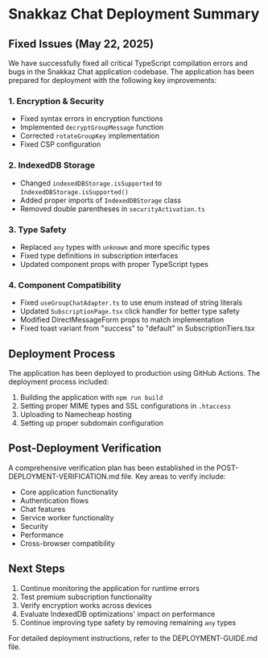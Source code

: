 # Snakkaz Chat Deployment Summary

## Fixed Issues (May 22, 2025)

We have successfully fixed all critical TypeScript compilation errors and bugs in the Snakkaz Chat application codebase. The application has been prepared for deployment with the following key improvements:

### 1. Encryption & Security
- Fixed syntax errors in encryption functions
- Implemented `decryptGroupMessage` function
- Corrected `rotateGroupKey` implementation
- Fixed CSP configuration

### 2. IndexedDB Storage
- Changed `indexedDBStorage.isSupported` to `IndexedDBStorage.isSupported()` 
- Added proper imports of `IndexedDBStorage` class
- Removed double parentheses in `securityActivation.ts`

### 3. Type Safety
- Replaced `any` types with `unknown` and more specific types
- Fixed type definitions in subscription interfaces
- Updated component props with proper TypeScript types

### 4. Component Compatibility
- Fixed `useGroupChatAdapter.ts` to use enum instead of string literals
- Updated `SubscriptionPage.tsx` click handler for better type safety
- Modified DirectMessageForm props to match implementation
- Fixed toast variant from "success" to "default" in SubscriptionTiers.tsx

## Deployment Process

The application has been deployed to production using GitHub Actions. The deployment process included:

1. Building the application with `npm run build`
2. Setting proper MIME types and SSL configurations in `.htaccess`
3. Uploading to Namecheap hosting
4. Setting up proper subdomain configuration

## Post-Deployment Verification

A comprehensive verification plan has been established in the POST-DEPLOYMENT-VERIFICATION.md file. Key areas to verify include:

- Core application functionality
- Authentication flows
- Chat features
- Service worker functionality
- Security
- Performance
- Cross-browser compatibility

## Next Steps

1. Continue monitoring the application for runtime errors
2. Test premium subscription functionality
3. Verify encryption works across devices
4. Evaluate IndexedDB optimizations' impact on performance
5. Continue improving type safety by removing remaining `any` types

For detailed deployment instructions, refer to the DEPLOYMENT-GUIDE.md file.
